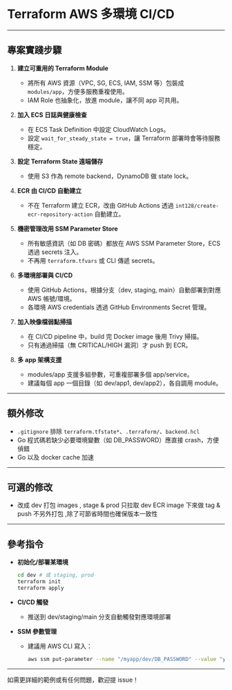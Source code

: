 # Terraform AWS 多環境 CI/CD 


---

## 專案實踐步驟

1. **建立可重用的 Terraform Module**
   - 將所有 AWS 資源（VPC, SG, ECS, IAM, SSM 等）包裝成 `modules/app`，方便多服務重複使用。
   - IAM Role 也抽象化，放進 module，讓不同 app 可共用。

2. **加入 ECS 日誌與健康檢查**
   - 在 ECS Task Definition 中設定 CloudWatch Logs。
   - 設定 `wait_for_steady_state = true`，讓 Terraform 部署時會等待服務穩定。

3. **設定 Terraform State 遠端儲存**
   - 使用 S3 作為 remote backend，DynamoDB 做 state lock。

4. **ECR 由 CI/CD 自動建立**
   - 不在 Terraform 建立 ECR，改由 GitHub Actions 透過 `int128/create-ecr-repository-action` 自動建立。

5. **機密管理改用 SSM Parameter Store**
   - 所有敏感資訊（如 DB 密碼）都放在 AWS SSM Parameter Store，ECS 透過 secrets 注入。
   - 不再用 `terraform.tfvars` 或 CLI 傳遞 secrets。

6. **多環境部署與 CI/CD**
   - 使用 GitHub Actions，根據分支（dev, staging, main）自動部署到對應 AWS 帳號/環境。
   - 各環境 AWS credentials 透過 GitHub Environments Secret 管理。

7. **加入映像檔弱點掃描**
   - 在 CI/CD pipeline 中，build 完 Docker image 後用 Trivy 掃描。
   - 只有通過掃描（無 CRITICAL/HIGH 漏洞）才 push 到 ECR。

8. **多 app 架構支援**
   - modules/app 支援多組參數，可重複部署多個 app/service。
   - 建議每個 app 一個目錄（如 dev/app1, dev/app2），各自調用 module。

---


## 額外修改

- `.gitignore` 排除 `terraform.tfstate*`、`.terraform/`、`backend.hcl`
- Go 程式碼若缺少必要環境變數（如 DB_PASSWORD）應直接 crash，方便偵錯
- Go 以及 docker cache 加速
---

## 可選的修改
- 改成 dev 打包 images , stage & prod 只拉取 dev ECR image 下來做 tag & push  不另外打包 ,除了可節省時間也確保版本一致性
---

## 參考指令

- **初始化/部署某環境**
  ```sh
  cd dev # 或 staging, prod
  terraform init
  terraform apply
  ```

- **CI/CD 觸發**
  - 推送到 dev/staging/main 分支自動觸發對應環境部署

- **SSM 參數管理**
  - 建議用 AWS CLI 寫入：
    ```sh
    aws ssm put-parameter --name "/myapp/dev/DB_PASSWORD" --value "yourpassword" --type SecureString
    ```

---

如需更詳細的範例或有任何問題，歡迎提 issue！ 
